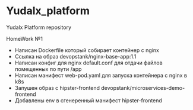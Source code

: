 # Yudalx_platform
Yudalx Platform repository

HomeWork №1

- Написан Dockerfile который собирает контейнер с nginx
- Ссылка на образ devopstank/nginx-base-app:1.1
- Написан конфиг для nginx default.conf для отдачи файлов помещенных по пути /app
- Написан манифест web-pod.yaml для запуска контейнера с nginx в k8s
- Запушен образ с hipster-frontend devopstank/microservices-demo-frontend
- Добавлены env в сгенеренный манифест hipster-frontend